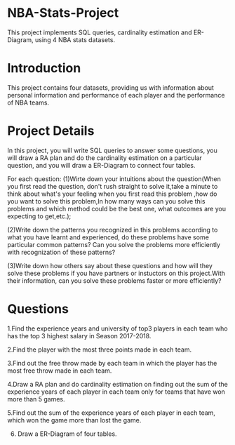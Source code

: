 # NBA-Stats-Project
This project implements SQL queries, cardinality estimation and ER-Diagram, using 4 NBA stats datasets.

# Introduction
This project contains four datasets, providing us with information about personal information and performance of each player and the performance of NBA teams.

# Project Details
In this project, you will write SQL queries to answer some questions, you will draw a RA plan and do the cardinality estimation on a particular question, and you will draw a ER-Diagram to connect four tables. 

For each question:
(1)Wirte down your intuitions about the question(When you first read the question, don't rush straight to solve it,take a minute to think about what's your feeling when you first read this problem ,how do you want to solve this problem,In how many ways can you solve this problems and which method could be the best one, what outcomes are you expecting to get,etc.);  

(2)Write down the patterns you recognized in this problems according to what you have learnt and experienced, do these problems have some particular common patterns? Can you solve the problems more efficiently with recognization of these patterns?  

(3)Write down how others say about these questions and how will they solve these problems if you have partners or instuctors on this project.With their information, can you solve these problems faster or more efficiently?  

# Questions
1.Find the experience years and university of top3  players in each team who has the top 3 highest salary in Season 2017-2018.  

2.Find the player with the most three points made in each team.  

3.Find out the free throw made by each team in which the player has the most free throw made in each team.  

4.Draw a RA plan and do cardinality estimation on finding out the sum of the experience years of each player in each team only for teams that have won more than 5 games.   

5.Find out the sum of the experience years of each player in each team, which won the game more than lost the game. 

6. Draw a ER-Diagram of four tables.

